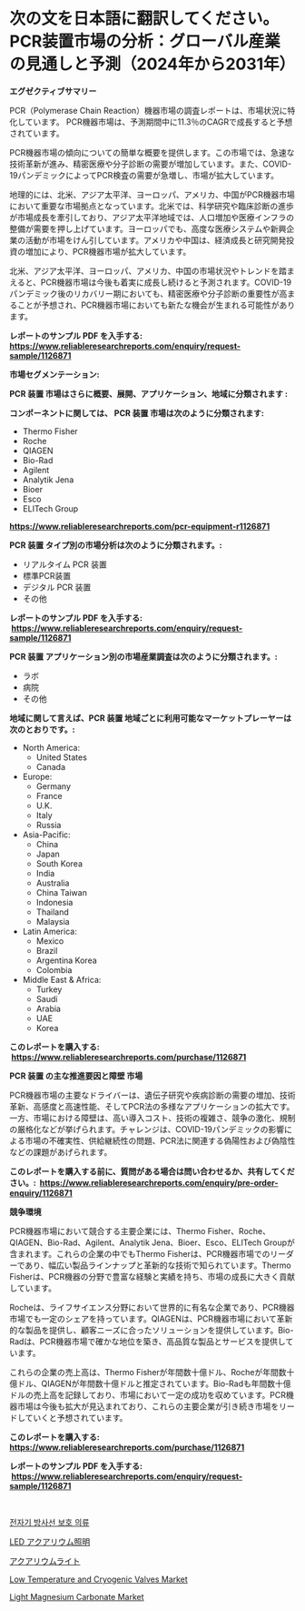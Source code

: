 <p><h1>次の文を日本語に翻訳してください。 PCR装置市場の分析：グローバル産業の見通しと予測（2024年から2031年）</h1></p><p><strong>エグゼクティブサマリー</strong></p>
<p><p>PCR（Polymerase Chain Reaction）機器市場の調査レポートは、市場状況に特化しています。 PCR機器市場は、予測期間中に11.3％のCAGRで成長すると予想されています。</p><p>PCR機器市場の傾向についての簡単な概要を提供します。この市場では、急速な技術革新が進み、精密医療や分子診断の需要が増加しています。また、COVID-19パンデミックによってPCR検査の需要が急増し、市場が拡大しています。</p><p>地理的には、北米、アジア太平洋、ヨーロッパ、アメリカ、中国がPCR機器市場において重要な市場拠点となっています。北米では、科学研究や臨床診断の進歩が市場成長を牽引しており、アジア太平洋地域では、人口増加や医療インフラの整備が需要を押し上げています。ヨーロッパでも、高度な医療システムや新興企業の活動が市場をけん引しています。アメリカや中国は、経済成長と研究開発投資の増加により、PCR機器市場が拡大しています。</p><p>北米、アジア太平洋、ヨーロッパ、アメリカ、中国の市場状況やトレンドを踏まえると、PCR機器市場は今後も着実に成長し続けると予測されます。COVID-19パンデミック後のリカバリー期においても、精密医療や分子診断の重要性が高まることが予想され、PCR機器市場においても新たな機会が生まれる可能性があります。</p></p>
<p><strong>レポートのサンプル PDF を入手する: <a href="https://www.reliableresearchreports.com/enquiry/request-sample/1126871">https://www.reliableresearchreports.com/enquiry/request-sample/1126871</a></strong></p>
<p><strong>市場セグメンテーション:</strong></p>
<p><strong> PCR 装置 市場はさらに概要、展開、アプリケーション、地域に分類されます :</strong></p>
<p><strong>コンポーネントに関しては、 PCR 装置 市場は次のように分類されます: &nbsp;</strong></p>
<p><ul><li>Thermo Fisher</li><li>Roche</li><li>QIAGEN</li><li>Bio-Rad</li><li>Agilent</li><li>Analytik Jena</li><li>Bioer</li><li>Esco</li><li>ELITech Group</li></ul></p>
<p><strong><a href="https://www.reliableresearchreports.com/pcr-equipment-r1126871">https://www.reliableresearchreports.com/pcr-equipment-r1126871</a></strong></p>
<p><strong> PCR 装置 タイプ別の市場分析は次のように分類されます。:</strong></p>
<p><ul><li>リアルタイム PCR 装置</li><li>標準PCR装置</li><li>デジタル PCR 装置</li><li>その他</li></ul></p>
<p><strong>レポートのサンプル PDF を入手する: &nbsp;<a href="https://www.reliableresearchreports.com/enquiry/request-sample/1126871">https://www.reliableresearchreports.com/enquiry/request-sample/1126871</a></strong></p>
<p><strong> PCR 装置 アプリケーション別の市場産業調査は次のように分類されます。:</strong></p>
<p><ul><li>ラボ</li><li>病院</li><li>その他</li></ul></p>
<p><strong>地域に関して言えば、PCR 装置 地域ごとに利用可能なマーケットプレーヤーは次のとおりです。:</strong></p>
<p><ul>
    <li>
        North America:
        <ul>
            <li>United States</li>
            <li>Canada</li>
        </ul>
    </li>
    <li>
        Europe:
        <ul>
            <li>Germany</li>
            <li>France</li>
            <li>U.K.</li>
            <li>Italy</li>
            <li>Russia</li>
        </ul>
    </li>
    <li>
        Asia-Pacific:
        <ul>
            <li>China</li>
            <li>Japan</li>
            <li>South Korea</li>
            <li>India</li>
            <li>Australia</li>
            <li>China Taiwan</li>
            <li>Indonesia</li>
            <li>Thailand</li>
            <li>Malaysia</li>
        </ul>
    </li>
    <li>
        Latin America:
        <ul>
            <li>Mexico</li>
            <li>Brazil</li>
            <li>Argentina Korea</li>
            <li>Colombia</li>
        </ul>
    </li>
    <li>
        Middle East & Africa:
        <ul>
            <li>Turkey</li>
            <li>Saudi</li>
            <li>Arabia</li>
            <li>UAE</li>
            <li>Korea</li>
        </ul>
    </li>
    </ul></p>
<p><strong>このレポートを購入する: &nbsp;<a href="https://www.reliableresearchreports.com/purchase/1126871">https://www.reliableresearchreports.com/purchase/1126871</a></strong></p>
<p><strong>PCR 装置 の主な推進要因と障壁 市場</strong></p>
<p><p>PCR機器市場の主要なドライバーは、遺伝子研究や疾病診断の需要の増加、技術革新、高感度と高速性能、そしてPCR法の多様なアプリケーションの拡大です。一方、市場における障壁は、高い導入コスト、技術の複雑さ、競争の激化、規制の厳格化などが挙げられます。チャレンジは、COVID-19パンデミックの影響による市場の不確実性、供給継続性の問題、PCR法に関連する偽陽性および偽陰性などの課題があげられます。</p></p>
<p><strong>このレポートを購入する前に、質問がある場合は問い合わせるか、共有してください。:&nbsp; <a href="https://www.reliableresearchreports.com/enquiry/pre-order-enquiry/1126871">https://www.reliableresearchreports.com/enquiry/pre-order-enquiry/1126871</a></strong></p>
<p><strong>競争環境</strong></p>
<p><p>PCR機器市場において競合する主要企業には、Thermo Fisher、Roche、QIAGEN、Bio-Rad、Agilent、Analytik Jena、Bioer、Esco、ELITech Groupが含まれます。これらの企業の中でもThermo Fisherは、PCR機器市場でのリーダーであり、幅広い製品ラインナップと革新的な技術で知られています。Thermo Fisherは、PCR機器の分野で豊富な経験と実績を持ち、市場の成長に大きく貢献しています。</p><p>Rocheは、ライフサイエンス分野において世界的に有名な企業であり、PCR機器市場でも一定のシェアを持っています。QIAGENは、PCR機器市場において革新的な製品を提供し、顧客ニーズに合ったソリューションを提供しています。Bio-Radは、PCR機器市場で確かな地位を築き、高品質な製品とサービスを提供しています。</p><p>これらの企業の売上高は、Thermo Fisherが年間数十億ドル、Rocheが年間数十億ドル、QIAGENが年間数十億ドルと推定されています。Bio-Radも年間数十億ドルの売上高を記録しており、市場において一定の成功を収めています。PCR機器市場は今後も拡大が見込まれており、これらの主要企業が引き続き市場をリードしていくと予想されています。</p></p>
<p><strong>このレポートを購入する: &nbsp; <a href="https://www.reliableresearchreports.com/purchase/1126871">https://www.reliableresearchreports.com/purchase/1126871</a></strong></p>
<p><strong>レポートのサンプル PDF を入手する: &nbsp;<a href="https://www.reliableresearchreports.com/enquiry/request-sample/1126871">https://www.reliableresearchreports.com/enquiry/request-sample/1126871</a></strong><strong></strong></p>
<p>&nbsp;</p>
<p><p><a href="https://github.com/Skyleitney456456/Market-Research-Report-List-1/blob/main/514750923961.md">전자기 방사선 보호 의류</a></p><p><a href="https://github.com/cnnriuez22368/Market-Research-Report-List-1/blob/main/741858424677.md">LED アクアリウム照明</a></p><p><a href="https://github.com/LeanneBruen2023/Market-Research-Report-List-1/blob/main/936439624678.md">アクアリウムライト</a></p><p><a href="https://www.linkedin.com/pulse/low-temperature-cryogenic-valves-market-share-amp-new-trends-zpcxf?trackingId=PnQjvYA5K7hpgPSurWB3tA%3D%3D">Low Temperature and Cryogenic Valves Market</a></p><p><a href="https://issuu.com/reportprime-2/docs/light-magnesium-carbonate-market-size-2030.pptx">Light Magnesium Carbonate Market</a></p></p>